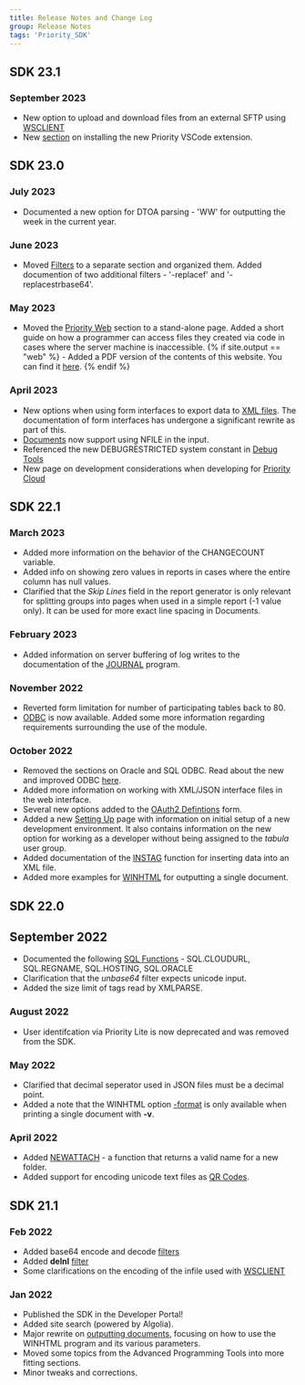 ```yaml
---
title: Release Notes and Change Log
group: Release Notes
tags: 'Priority_SDK'
---
```


## SDK 23.1

### September 2023

- New option to upload and download files from an external SFTP using [WSCLIENT](WSCLIENT)
- New [section](VSCode-Extension) on installing the new Priority VSCode extension.


## SDK 23.0

### July 2023

- Documented a new option for DTOA parsing - 'WW' for outputting the week in the current year.

### June 2023

- Moved [Filters](Filters) to a separate section and organized them. Added documention of two additional filters - '-replacef' and '-replacestrbase64'.

### May 2023

- Moved the [Priority Web](Priority-Web) section to a stand-alone page. Added a short guide on how a programmer can access files they created via code in cases where the server machine is inaccessible.
{% if site.output == "web" %} - Added a PDF version of the contents of this website. You can find it [here](https://cdn.priority-software.com/docs/PrioritySDK.pdf).
{% endif %}


### April 2023

- New options when using form interfaces to export data to [XML files](Loading-from-File#working-with-the-parsed-xml-file). The documentation of form interfaces has undergone a significant rewrite as part of this.
- [Documents](Documents) now support using NFILE in the input.
- Referenced the new DEBUGRESTRICTED system constant in [Debug Tools](Debug-Tools)
- New page on development considerations when developing for [Priority Cloud](Priority-Cloud)

## SDK 22.1

### March 2023

- Added more information on the behavior of the CHANGECOUNT variable. 
- Added info on showing zero values in reports in cases where the entire column has null values.
- Clarified that the *Skip Lines* field in the report generator is only relevant for splitting groups into pages when used in a simple report (-1 value only). It can be used for more exact line spacing in Documents.

### February 2023

- Added information on server buffering of log writes to the documentation of the [JOURNAL](Debug-Tools#tabulaini-definitions) program.

### November 2022

- Reverted form limitation for number of participating tables back to 80.
- [ODBC](../ODBC) is now available. Added some more information regarding requirements surrounding the use of the module.

### October 2022

- Removed the sections on Oracle and SQL ODBC. Read about the new and improved ODBC [here](../ODBC).
- Added more information on working with XML/JSON interface files in the web interface.
- Several new options added to the [OAuth2 Defintions](WSCLIENT#authenticating-with-oauth2) form.
- Added a new [Setting Up](Setting-Up) page with information on initial setup of a new development environment. It also contains information on the new option for working as a developer without being assigned to the *tabula* user group.
- Added documentation of the [INSTAG](XMLPARSE#inserting-data-into-an-xml-tag) function for inserting data into an XML file.
- Added more examples for [WINHTML](WINHTML#executing-the-document) for outputting a single document.

## SDK 22.0

## September 2022

- Documented the following [SQL Functions](SQL-Functions-Variables) - SQL.CLOUDURL, SQL.REGNAME, SQL.HOSTING, SQL.ORACLE
- Clarification that the *unbase64* filter expects unicode input.
- Added the size limit of tags read by XMLPARSE.

### August 2022

- User identifcation via Priority Lite is now deprecated and was removed from the SDK.

### May 2022

- Clarified that decimal seperator used in JSON files must be a decimal point.
- Added a note that the WINHTML option [-format](WINHTML#winhtml-parameters) is only available when printing a single document with **-v**.

### April 2022

- Added [NEWATTACH](Scalar-Expressions#strings) - a function that returns a valid name for a new folder.
- Added support for encoding unicode text files as [QR Codes](Report-Columns#displaying-qr-codes).

## SDK 21.1 

### Feb 2022

- Added base64 encode and decode [filters](Filters#base64)
- Added **delnl** [filter](Filters#file-formatting)
- Some clarifications on the encoding of the infile used with [WSCLIENT](WSCLIENT)

### Jan 2022

- Published the SDK in the Developer Portal!
- Added site search (powered by Algolia).
- Major rewrite on [outputting documents](Documents), focusing on how to use the WINHTML program and its various parameters.
- Moved some topics from the Advanced Programming Tools into more fitting sections.
- Minor tweaks and corrections.